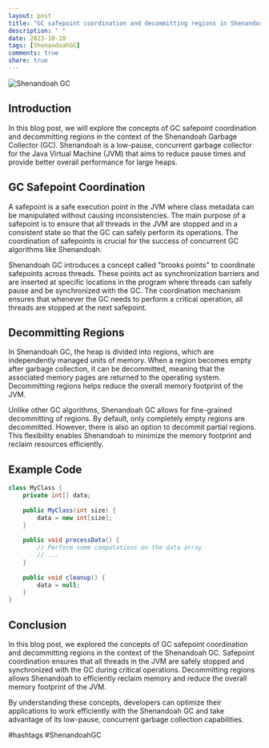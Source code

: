 ```yaml
---
layout: post
title: "GC safepoint coordination and decommitting regions in Shenandoah GC"
description: " "
date: 2023-10-10
tags: [ShenandoahGC]
comments: true
share: true
---
```


![Shenandoah GC](https://example.com/shenandoah_gc.png)

## Introduction

In this blog post, we will explore the concepts of GC safepoint coordination and decommitting regions in the context of the Shenandoah Garbage Collector (GC). Shenandoah is a low-pause, concurrent garbage collector for the Java Virtual Machine (JVM) that aims to reduce pause times and provide better overall performance for large heaps.

## GC Safepoint Coordination

A safepoint is a safe execution point in the JVM where class metadata can be manipulated without causing inconsistencies. The main purpose of a safepoint is to ensure that all threads in the JVM are stopped and in a consistent state so that the GC can safely perform its operations. The coordination of safepoints is crucial for the success of concurrent GC algorithms like Shenandoah.

Shenandoah GC introduces a concept called "brooks points" to coordinate safepoints across threads. These points act as synchronization barriers and are inserted at specific locations in the program where threads can safely pause and be synchronized with the GC. The coordination mechanism ensures that whenever the GC needs to perform a critical operation, all threads are stopped at the next safepoint.

## Decommitting Regions

In Shenandoah GC, the heap is divided into regions, which are independently managed units of memory. When a region becomes empty after garbage collection, it can be decommitted, meaning that the associated memory pages are returned to the operating system. Decommitting regions helps reduce the overall memory footprint of the JVM.

Unlike other GC algorithms, Shenandoah GC allows for fine-grained decommitting of regions. By default, only completely empty regions are decommitted. However, there is also an option to decommit partial regions. This flexibility enables Shenandoah to minimize the memory footprint and reclaim resources efficiently.

## Example Code

```java
class MyClass {
    private int[] data;
    
    public MyClass(int size) {
        data = new int[size];
    }
    
    public void processData() {
        // Perform some computations on the data array
        // ...
    }
    
    public void cleanup() {
        data = null;
    }
}
```

## Conclusion

In this blog post, we explored the concepts of GC safepoint coordination and decommitting regions in the context of the Shenandoah GC. Safepoint coordination ensures that all threads in the JVM are safely stopped and synchronized with the GC during critical operations. Decommitting regions allows Shenandoah to efficiently reclaim memory and reduce the overall memory footprint of the JVM.

By understanding these concepts, developers can optimize their applications to work efficiently with the Shenandoah GC and take advantage of its low-pause, concurrent garbage collection capabilities.

#hashtags #ShenandoahGC